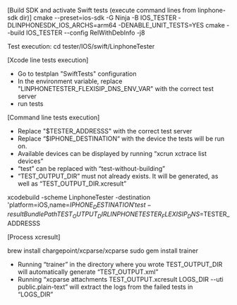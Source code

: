 [Build SDK and activate Swift tests (execute command lines from linphone-sdk dir)]
cmake --preset=ios-sdk -G Ninja -B IOS_TESTER -DLINPHONESDK_IOS_ARCHS=arm64 -DENABLE_UNIT_TESTS=YES
cmake --build IOS_TESTER --config RelWithDebInfo -j8 

Test execution: 
cd tester/IOS/swift/LinphoneTester

[Xcode line tests execution]
- Go to testplan "SwiftTests" configuration
- In the environment variable, replace  "LINPHONETESTER_FLEXISIP_DNS_ENV_VAR" with the correct test server
- run tests

[Command line tests execution]
- Replace "$TESTER_ADDRESSS" with the correct test server
- Replace “$IPHONE_DESTINATION“ with the device the tests will be run on. 
- Available devices can be displayed by running “xcrun xctrace list devices”
- “test” can be replaced with “test-without-building”
- “TEST_OUTPUT_DIR” must not already exists. It will be generated, as well as “TEST_OUTPUT_DIR.xcresult”

 xcodebuild -scheme LinphoneTester -destination 'platform=iOS,name=$IPHONE_DESTINATION' test -resultBundlePath TEST_OUTPUT_DIR LINPHONETESTER_FLEXISIP_DNS=$TESTER_ADDRESSS

[Process xcresult]

brew install chargepoint/xcparse/xcparse
sudo gem install trainer

- Running “trainer” in the directory where you wrote TEST_OUTPUT_DIR will automatically generate “TEST_OUTPUT.xml”
- Running “xcparse attachments TEST_OUTPUT.xcresult LOGS_DIR --uti public.plain-text” will extract the logs from the failed tests in “LOGS_DIR”
